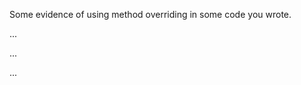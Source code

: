 <panel type="danger" header=":trophy: Can implement polymorphism :star:" no-close>

<panel type="danger" header=":trophy: Can explain method overriding :star:" expandable>
  <include src="../../book/oopDesign/inheritance/overriding/full.md" />
<!-- TODO: add evidence -->
</panel>

<panel type="danger" header=":trophy: Can implement overriding :star:" expandable>
  <include src="../../book/oopImplementation/overriding/full.md" />
  <panel header=":dart: Evidence" expanded>

Some evidence of using method overriding in some code you wrote.

  </panel>
</panel>


<panel type="danger" header=":trophy: Can explain OOP polymorphism :star:" expandable>
  <include src="../../book/oopDesign/polymorphism/introduction/full.md" />
<!-- TODO: add evidence -->
</panel>

<panel type="danger" header=":trophy: Can implement polymorphism :star:" expandable>
  <include src="../../book/oopImplementation/polymorphism/full.md" />
  <panel header=":dart: Evidence" expanded>

...

  </panel>
</panel>

<panel type="warning" header=":trophy: Can explain abstract classes :star::star:" expandable>
  <include src="../../book/oopDesign/inheritance/abstractClasses/full.md" />
<!-- TODO: add evidence -->
</panel>

<panel type="warning" header=":trophy: Can implement abstract classes :star::star:" expandable>
  <include src="../../book/oopImplementation/abstractClasses/full.md" />
  <panel header=":dart: Evidence" expanded>

...

  </panel>
</panel>

<panel type="info" header=":trophy: Can explain interfaces :star::star::star:" expandable>
  <include src="../../book/oopDesign/inheritance/interfaces/full.md" />
<!-- TODO: add evidence -->
</panel>

<panel type="info" header=":trophy: Can implement interfaces :star::star::star:" expandable>
  <include src="../../book/oopImplementation/interfaces/full.md" />
  <panel header=":dart: Evidence" expanded>

...

  </panel>
</panel>



</panel>
